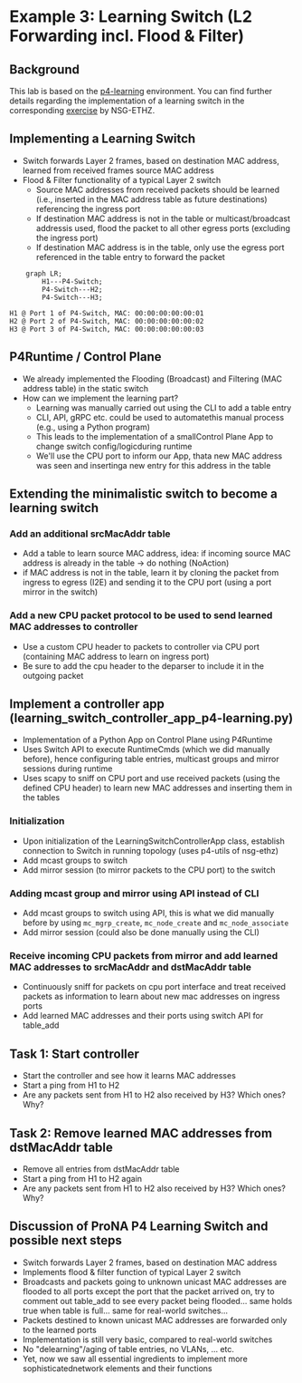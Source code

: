 # Example 3: Learning Switch (L2 Forwarding incl. Flood & Filter)

## Background

This lab is based on the
[p4-learning](https://github.com/nsg-ethz/p4-learning) environment.
You can find further details regarding the implementation of a learning
switch in the corresponding
[exercise](https://github.com/nsg-ethz/p4-learning/tree/master/exercises/04-L2_Learning) by NSG-ETHZ.

## Implementing a Learning Switch

* Switch forwards Layer 2 frames, based on destination MAC address, learned from received frames source MAC address
* Flood & Filter functionality of a typical Layer 2 switch
  * Source MAC addresses from received packets should be learned (i.e., inserted in the MAC address table as future destinations) referencing the ingress port
  * If destination MAC address is not in the table or multicast/broadcast addressis used, flood the packet to all other egress ports (excluding the ingress port)
  * If destination MAC address is in the table, only use the egress port referenced in the table entry to forward the packet

```mermaid
    graph LR;
        H1---P4-Switch;
        P4-Switch---H2;
        P4-Switch---H3;
```

```
H1 @ Port 1 of P4-Switch, MAC: 00:00:00:00:00:01
H2 @ Port 2 of P4-Switch, MAC: 00:00:00:00:00:02
H3 @ Port 3 of P4-Switch, MAC: 00:00:00:00:00:03
```

## P4Runtime / Control Plane
* We already implemented the Flooding (Broadcast) and Filtering (MAC address table) in the static switch
* How can we implement the learning part?
  * Learning was manually carried out using the CLI to add a table entry
  * CLI, API, gRPC etc. could be used to automatethis manual process (e.g., using a Python program)
  * This leads to the implementation of a smallControl Plane App to change switch config/logicduring runtime
  * We'll use the CPU port to inform our App, thata new MAC address was seen and insertinga new entry for this address in the table

## Extending the minimalistic switch to become a learning switch

### Add an additional srcMacAddr table

* Add a table to learn source MAC address, idea: if incoming source MAC address is already in the table -> do nothing (NoAction)
* if MAC address is not in the table, learn it by cloning the packet from ingress to egress (I2E) and sending it to the CPU port (using a port mirror in the switch)

### Add a new CPU packet protocol to be used to send learned MAC addresses to controller

* Use a custom CPU header to packets to controller via CPU port (containing MAC address to learn on ingress port)
* Be sure to add the cpu header to the deparser to include it in the outgoing packet

## Implement a controller app (learning_switch_controller_app_p4-learning.py)

* Implementation of a Python App on Control Plane using P4Runtime
* Uses Switch API to execute RuntimeCmds (which we did manually before), hence configuring table entries, multicast groups and mirror sessions during runtime
* Uses scapy to sniff on CPU port and use received packets (using the defined CPU header) to learn new MAC addresses and inserting them in the tables

### Initialization

* Upon initialization of the LearningSwitchControllerApp class, establish connection to Switch in running topology (uses p4-utils of  nsg-ethz)
* Add mcast groups to switch
* Add mirror session (to mirror packets to the CPU port) to the switch

### Adding mcast group and mirror using API instead of CLI

* Add mcast groups to switch using API, this is what we did manually before by using ```mc_mgrp_create```, ```mc_node_create``` and ```mc_node_associate```
* Add mirror session (could also be done manually using the CLI)

### Receive incoming CPU packets from mirror and add learned MAC addresses to srcMacAddr and dstMacAddr table

* Continuously sniff for packets on cpu port interface and treat received packets as information to learn about new mac addresses on ingress ports
* Add learned MAC addresses and their ports using switch API for table_add

## Task 1: Start controller

* Start the controller and see how it learns MAC addresses
* Start a ping from H1 to H2
* Are any packets sent from H1 to H2 also received by H3? Which ones? Why?

## Task 2: Remove learned MAC addresses from dstMacAddr table

* Remove all entries from dstMacAddr table
* Start a ping from H1 to H2 again
* Are any packets sent from H1 to H2 also received by H3? Which ones? Why?

## Discussion of ProNA P4 Learning Switch and possible next steps 

* Switch forwards Layer 2 frames, based on destination MAC address
* Implements flood & filter function of typical Layer 2 switch
* Broadcasts and packets going to unknown unicast MAC addresses are flooded to all ports except the port that the packet arrived on, try to comment out table_add to see every packet being flooded... same holds true when table is full... same for real-world switches...
* Packets destined to known unicast MAC addresses are forwarded only to the learned ports
* Implementation is still very basic, compared to real-world switches
* No "delearning"/aging of table entries, no VLANs, ... etc.
* Yet, now we saw all essential ingredients to implement more sophisticatednetwork elements and their functions
